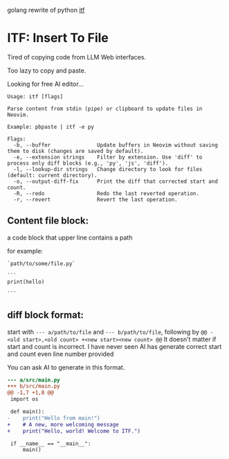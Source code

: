 golang rewrite of python [itf](https://github.com/sokinpui/itf)

# ITF: Insert To File

Tired of copying code from LLM Web interfaces.

Too lazy to copy and paste.

Looking for free AI editor...

```
Usage: itf [flags]

Parse content from stdin (pipe) or clipboard to update files in Neovim.

Example: pbpaste | itf -e py

Flags:
  -b, --buffer               Update buffers in Neovim without saving them to disk (changes are saved by default).
  -e, --extension strings    Filter by extension. Use 'diff' to process only diff blocks (e.g., 'py', 'js', 'diff').
  -l, --lookup-dir strings   Change directory to look for files (default: current directory).
  -o, --output-diff-fix      Print the diff that corrected start and count.
  -R, --redo                 Redo the last reverted operation.
  -r, --revert               Revert the last operation.

```

## Content file block:

a code block that upper line contains a path

for example:

````
`path/to/some/file.py`

```
print(hello)

```
````

## diff block format:

start with `--- a/path/to/file` and `--- b/path/to/file`, following by `@@ -<old start>,<old count> +<new start><new count> @@`
It doesn't matter if start and count is incorrect. I have never seen AI has generate correct start and count even line number provided

You can ask AI to generate in this format.

```diff
--- a/src/main.py
+++ b/src/main.py
@@ -1,7 +1,8 @@
 import os

 def main():
-    print("Hello from main!")
+    # A new, more welcoming message
+    print("Hello, world! Welcome to ITF.")

 if __name__ == "__main__":
     main()
```
